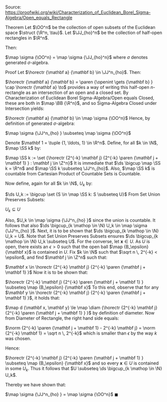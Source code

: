 # 

Source: https://proofwiki.org/wiki/Characterization_of_Euclidean_Borel_Sigma-Algebra/Open_equals_Rectangle

Theorem
Let $\OO^n$ be the collection of open subsets of the Euclidean space $\struct {\R^n, \tau}$.
Let $\JJ_{ho}^n$ be the collection of half-open rectangles in $\R^n$.

Then:

$\map \sigma {\OO^n} = \map \sigma {\JJ_{ho}^n}$
where $\sigma$ denotes generated $\sigma$-algebra.


Proof
Let $\horectr {\mathbf a} {\mathbf b} \in \JJ^n_{ho}$.
Then:

$\horectr {\mathbf a} {\mathbf b} = \paren {\openint \gets {\mathbf b} } \cap \horectr {\mathbf a} \to$
provides a way of writing this half-open $n$-rectangle as an intersection of an open and a closed set.
By Characterization of Euclidean Borel Sigma-Algebra/Open equals Closed, these are both in $\map \BB {\R^n}$, and so Sigma-Algebra Closed under Intersection yields:

$\horectr {\mathbf a} {\mathbf b} \in \map \sigma {\OO^n}$
Hence, by definition of generated $\sigma$-algebra:

$\map \sigma {\JJ^n_{ho} } \subseteq \map \sigma {\OO^n}$

Denote $\mathbf 1 = \tuple {1, \ldots, 1} \in \R^n$.
Define, for all $k \in \N$, $\map \SS k$ by:

$\map \SS k := \set {\horectr {2^{-k} \mathbf j} {2^{-k} \paren {\mathbf j + \mathbf 1} } : \mathbf j \in \Z^n}$
It is immediate that $\ds \bigcup \map \SS k = \R^n$ and $\map \SS k \subseteq \JJ^n_{ho}$.
Also, $\map \SS k$ is countable from Cartesian Product of Countable Sets is Countable.

Now define, again for all $k \in \N$, $U_k$ by:

$\ds U_k := \bigcup \set {S \in \map \SS k: S \subseteq U}$
From Set Union Preserves Subsets:

$U_k \subseteq U$

Also, $U_k \in \map \sigma {\JJ^n_{ho} }$ since the union is countable.
It follows that also $\ds \bigcup_{k \mathop \in \N} U_k \in \map \sigma {\JJ^n_{ho} }$.
Next, it is to be shown that $\ds \bigcup_{k \mathop \in \N} U_k = U$.
Note that Set Union Preserves Subsets ensures $\ds \bigcup_{k \mathop \in \N} U_k \subseteq U$.
For the converse, let $\mathbf x \in U$.
As $U$ is open, there exists an $\epsilon > 0$ such that the open ball $\map {B_\epsilon} {\mathbf x}$ is contained in $U$.
Fix $k \in \N$ such that $\sqrt n \, 2^{-k} < \epsilon$, and find $\mathbf j \in \Z^n$ such that:

$\mathbf x \in \horectr {2^{-k} \mathbf j} {2^{-k} \paren {\mathbf j + \mathbf 1} }$
Now it is to be shown that:

$\horectr {2^{-k} \mathbf j} {2^{-k} \paren {\mathbf j + \mathbf 1} } \subseteq \map {B_\epsilon} {\mathbf x}$
To this end, observe that for any $\mathbf y \in \horectr {2^{-k} \mathbf j} {2^{-k} \paren {\mathbf j + \mathbf 1} }$, it holds that:

$\map d {\mathbf x, \mathbf y} \le \map \diam {\horectr {2^{-k} \mathbf j} {2^{-k} \paren {\mathbf j + \mathbf 1} } }$
by definition of diameter.
Now from Diameter of Rectangle, the right hand side equals:

$\norm {2^{-k} \paren {\mathbf j + \mathbf 1} - 2^{-k} \mathbf j} = \norm {2^{-k} \mathbf 1} = \sqrt n \, 2^{-k}$
which is smaller than $\epsilon$ by the way $k$ was chosen.

Hence:

$\horectr {2^{-k} \mathbf j} {2^{-k} \paren {\mathbf j + \mathbf 1} } \subseteq \map {B_\epsilon} {\mathbf x}$
and so every $\mathbf x \in U$ is contained in some $U_k$.
Thus it follows that $U \subseteq \ds \bigcup_{k \mathop \in \N} U_k$.

Thereby we have shown that:

$\map \sigma {\JJ^n_{ho} } = \map \sigma {\OO^n}$
$\blacksquare$






